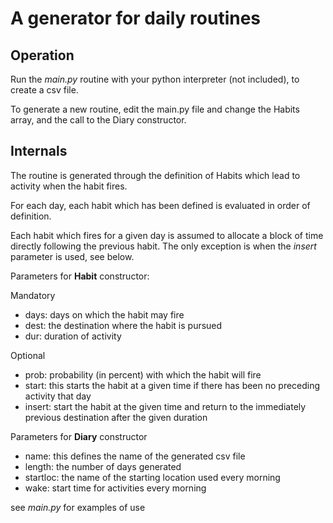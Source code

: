 A generator for daily routines
==============================

Operation
---------

Run the *main.py* routine with your python interpreter (not included), to create a csv file.

To generate a new routine, edit the main.py file and change the Habits array, and the call to the 
Diary constructor. 


Internals
---------
The routine is generated through the definition of Habits which lead to activity when the habit fires.

For each day, each habit which has been defined is evaluated in order of definition.

Each habit which fires for a given day is assumed to allocate a block of time directly following 
the previous habit. The only exception is when the *insert* parameter is used, see below.

Parameters for **Habit** constructor:

Mandatory 

* days: days on which the habit may fire
* dest: the destination where the habit is pursued
* dur: duration of activity

Optional

* prob: probability (in percent) with which the habit will fire
* start: this starts the habit at a given time if there has been no preceding activity that day
* insert: start the habit at the given time and return to the immediately previous destination after the given duration

Parameters for **Diary** constructor

* name: this defines the name of the generated csv file 
* length: the number of days generated
* startloc: the name of the starting location used every morning
* wake: start time for activities every morning

see *main.py* for examples of use